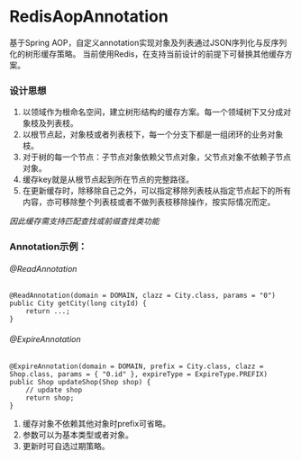 # RedisAopAnnotation

基于Spring AOP，自定义annotation实现对象及列表通过JSON序列化与反序列化的树形缓存策略。
当前使用Redis，在支持当前设计的前提下可替换其他缓存方案。

### 设计思想
1. 以领域作为根命名空间，建立树形结构的缓存方案。每一个领域树下又分成对象枝及列表枝。
2. 以根节点起，对象枝或者列表枝下，每一个分支下都是一组闭环的业务对象枝。
3. 对于树的每一个节点：子节点对象依赖父节点对象，父节点对象不依赖子节点对象。
4. 缓存key就是从根节点起到所在节点的完整路径。
5. 在更新缓存时，除移除自己之外，可以指定移除列表枝从指定节点起下的所有内容，亦可移除整个列表枝或者不做列表枝移除操作，按实际情况而定。

*因此缓存需支持匹配查找或前缀查找类功能*

### Annotation示例：

###### @ReadAnnotation
    @ReadAnnotation(domain = DOMAIN, clazz = City.class, params = "0")
    public City getCity(long cityId) {
    	return ...;
    }
    
###### @ExpireAnnotation
    @ExpireAnnotation(domain = DOMAIN, prefix = City.class, clazz = Shop.class, params = { "0.id" }, expireType = ExpireType.PREFIX)
    public Shop updateShop(Shop shop) {
        // update shop
        return shop;
    }
    
1. 缓存对象不依赖其他对象时prefix可省略。
2. 参数可以为基本类型或者对象。
3. 更新时可自选过期策略。